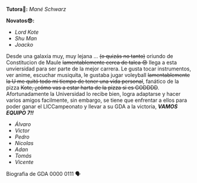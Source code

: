 **Tutora🐼:** _Mané Schwarz_

**Novatos😎:**
- _Lord Kote_
- _Shu Man_
- _Joacko_

Desde una galaxia muy, muy lejana ... ~~(o quizás no tanto)~~ oriundo de Constitucion de Maule ~~lamentablemente cerca de talca 😞~~ llega a esta unviersidad para ser parte de la mejor carrera. Le gusta tocar instrumentos, ver anime, escuchar musiquita, le gustaba jugar voleyball ~~lamentablemente la U me quitó todo mi tiempo de tener una vida personal~~, fanático de la pizza ~~Kote, ¿cómo vas a estar harta de la pizza si es GODDDD~~. Afortunadamente la Universidad lo recibe bien, logra adaptarse y hacer varios amigos facilmente, sin embargo, se tiene que enfrentar a ellos para poder ganar el LICCampeonato y llevar a su GDA a la victoria, _**VAMOS EQUIPO 7!!**_
- _Álvaro_
- _Victor_
- _Pedro_
- _Nicolas_
- _Adan_
- _Tomás_
- _Vicente_

Biografia de GDA 0000 0111 🗣️

